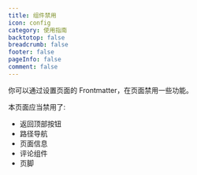 ```yaml
---
title: 组件禁用
icon: config
category: 使用指南
backtotop: false
breadcrumb: false
footer: false
pageInfo: false
comment: false
---
```


你可以通过设置页面的 Frontmatter，在页面禁用一些功能。

<!-- more -->

本页面应当禁用了:

- 返回顶部按钮
- 路径导航
- 页面信息
- 评论组件
- 页脚
